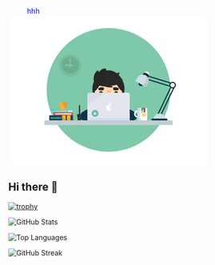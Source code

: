 <div style="display: flex; width: 100px; justify-content: center; color: blue;">
  hhh
</div>
  <img src="./my.gif" width="400px" style="text-align: center" />

## Hi there 👋

<!--
**Nadir2225/Nadir2225** is a ✨ _special_ ✨ repository because its `README.md` (this file) appears on your GitHub profile.

Here are some ideas to get you started:

- 🔭 I’m currently working on ...
- 🌱 I’m currently learning ...
- 👯 I’m looking to collaborate on ...
- 🤔 I’m looking for help with ...
- 💬 Ask me about ...
- 📫 How to reach me: ...
- 😄 Pronouns: ...
- ⚡ Fun fact: ...
-->

[![trophy](https://github-profile-trophy.vercel.app/?username=Nadir2225)](https://github.com/Nadir2225/github-profile-trophy)

![GitHub Stats](https://github-readme-stats.vercel.app/api?username=Nadir2225&show_icons=true&theme=radical)

![Top Languages](https://github-readme-stats.vercel.app/api/top-langs/?username=Nadir2225&layout=compact&theme=radical)

![GitHub Streak](https://github-readme-streak-stats.herokuapp.com/?user=Nadir2225)



